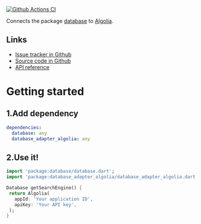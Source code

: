 [![Github Actions CI](https://github.com/dint-dev/database/workflows/Dart%20CI/badge.svg)](https://github.com/dint-dev/database/actions?query=workflow%3A%22Dart+CI%22)

Connects the package [database](https://pub.dev/packages/database) to [Algolia](https://www.algolia.io).

## Links
  * [Issue tracker in Github](https://github.com/dint-dev/database/issues)
  * [Source code in Github](https://github.com/dint-dev/database/tree/master/adapters/algolia/lib/)
  * [API reference](https://pub.dev/documentation/database_adapter_algolia/latest/database_adapter_algolia/Algolia-class.html)

# Getting started
## 1.Add dependency
```yaml
dependencies:
  database: any
  database_adapter_algolia: any
```

## 2.Use it!
```dart
import 'package:database/database.dart';
import 'package:database_adapter_algolia/database_adapter_algolia.dart';

Database getSearchEngine() {
 return Algolia(
   appId: 'Your application ID',
   apiKey: 'Your API key',
 );
}
```